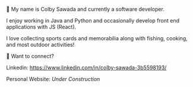 👋  My name is Colby Sawada and currently a software developer. 

I enjoy working in Java and Python and occasionally develop front end applications with JS (React). 

I love collecting sports cards and memorabilia along with fishing, cooking, and most outdoor activities!



🔗 Want to connect? 

Linkedin: https://www.linkedin.com/in/colby-sawada-3b5598193/

Personal Website: *Under Construction*


<!---
Korrubi/Korrubi is a ✨ special ✨ repository because its `README.md` (this file) appears on your GitHub profile.
You can click the Preview link to take a look at your changes.
--->
